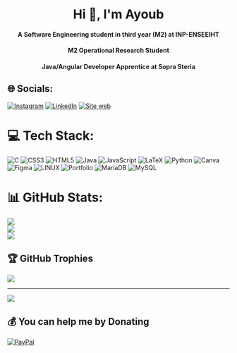 <h1 align="center">Hi 👋, I'm Ayoub</h1>
<h4 align="center">A Software Engineering student in third year (M2) at INP-ENSEEIHT</h4>
<h4 align="center">M2 Operational Research Student</h4>
<h4 align="center">Java/Angular Developer Apprentice at Sopra Steria</h4>


## 🌐 Socials:
[![Instagram](https://img.shields.io/badge/Instagram-%23E4405F.svg?logo=Instagram&logoColor=white)](https://instagram.com/itzz_ay_ex) [![LinkedIn](https://img.shields.io/badge/LinkedIn-%230077B5.svg?logo=linkedin&logoColor=white)](https://linkedin.com/in/https://www.linkedin.com/in/ayoubbouchama/) [![Site web](https://img.shields.io/badge/Site%20Web-%23000000.svg?logo=google-chrome&logoColor=white)](https://www.ayoubbouchama.com/)

# 💻 Tech Stack:
![C](https://img.shields.io/badge/c-%2300599C.svg?style=flat&logo=c&logoColor=white) ![CSS3](https://img.shields.io/badge/css3-%231572B6.svg?style=flat&logo=css3&logoColor=white) ![HTML5](https://img.shields.io/badge/html5-%23E34F26.svg?style=flat&logo=html5&logoColor=white) ![Java](https://img.shields.io/badge/java-%23ED8B00.svg?style=flat&logo=java&logoColor=white) ![JavaScript](https://img.shields.io/badge/javascript-%23323330.svg?style=flat&logo=javascript&logoColor=%23F7DF1E) ![LaTeX](https://img.shields.io/badge/latex-%23008080.svg?style=flat&logo=latex&logoColor=white) ![Python](https://img.shields.io/badge/python-3670A0?style=flat&logo=python&logoColor=ffdd54) ![Canva](https://img.shields.io/badge/Canva-%2300C4CC.svg?style=flat&logo=Canva&logoColor=white) 	![Figma](https://img.shields.io/badge/figma-%23F24E1E.svg?style=flat&logo=figma&logoColor=white) ![LINUX](https://img.shields.io/badge/Linux-FCC624?style=flat&logo=linux&logoColor=black) ![Portfolio](https://img.shields.io/badge/Portfolio-%23000000.svg?style=flat&logo=firefox&logoColor=#FF7139) ![MariaDB](https://img.shields.io/badge/MariaDB-003545?style=flat&logo=mariadb&logoColor=white) ![MySQL](https://img.shields.io/badge/mysql-%2300f.svg?style=flat&logo=mysql&logoColor=white)
# 📊 GitHub Stats:
![](https://github-readme-stats.vercel.app/api?username=bouchaay&theme=dark&hide_border=false&include_all_commits=true&count_private=true)<br/>
![](https://github-readme-streak-stats.herokuapp.com/?user=bouchaay&theme=dark&hide_border=false)<br/>
![](https://github-readme-stats.vercel.app/api/top-langs/?username=bouchaay&theme=dark&hide_border=false&include_all_commits=true&count_private=true&layout=compact)

## 🏆 GitHub Trophies
![](https://github-profile-trophy.vercel.app/?username=bouchaay&theme=radical&no-frame=false&no-bg=false&margin-w=4)

---
[![](https://visitcount.itsvg.in/api?id=bouchaay&icon=2&color=0)](https://visitcount.itsvg.in)

  ## 💰 You can help me by Donating
  [![PayPal](https://img.shields.io/badge/PayPal-00457C?style=for-the-badge&logo=paypal&logoColor=white)](https://paypal.me/https://paypal.me/itzzayuup?country.x=MA&locale.x=fr_XC) 

  
<!-- Proudly created with GPRM ( https://gprm.itsvg.in ) -->
